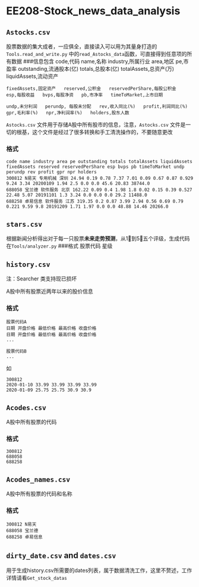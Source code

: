 # EE208-Stock_news_data_analysis

## `Astocks.csv`
股票数据的集大成者，一应俱全，直接读入可以用为其量身打造的`Tools.read_and_write.py` 中的`read_Astocks_data`函数，可直接得到任意项的所有数据
###信息包含
    code,代码  name,名称  industry,所属行业   area,地区   pe,市盈率   outstanding,流通股本(亿)   totals,总股本(亿)   totalAssets,总资产(万)   liquidAssets,流动资产

    fixedAssets,固定资产   reserved,公积金   reservedPerShare,每股公积金   esp,每股收益   bvps,每股净资   pb,市净率   timeToMarket,上市日期

    undp,未分利润   perundp, 每股未分配   rev,收入同比(%)   profit,利润同比(%)   gpr,毛利率(%)   npr,净利润率(%)   holders,股东人数

`Astocks.csv`  文件用于存储A股中所有股市的信息，注意，`Astocks.csv` 文件是一切的根基，这个文件是经过了很多转换和手工清洗操作的，不要随意更改
### 格式
    code name industry area pe outstanding totals totalAssets liquidAssets fixedAssets reserved reservedPerShare esp bvps pb timeToMarket undp perundp rev profit gpr npr holders
    300812 N易天 专用机械 深圳 24.94 0.19 0.78 7.37 7.01 0.09 0.67 0.87 0.929 9.24 3.34 20200109 1.94 2.5 0.0 0.0 45.6 20.83 38744.0
    688058 宝兰德 软件服务 北京 162.22 0.09 0.4 1.98 1.8 0.02 0.15 0.39 0.527 22.48 5.07 20191101 1.3 3.24 0.0 0.0 0.0 29.2 11488.0
    688258 卓易信息 软件服务 江苏 319.35 0.2 0.87 3.99 2.94 0.56 0.69 0.79 0.221 9.59 9.8 20191209 1.71 1.97 0.0 0.0 48.88 14.46 20266.0


## `stars.csv`
根据新闻分析得出对于每一只股票**未来走势预测**，从1🌟到5🌟五个评级，生成代码在`Tools/analyzer.py`
###格式
    股票代码 星级

   
## `history.csv`
注：Searcher 类支持现已损坏

A股中所有股票近两年以来的股价信息
### 格式
    股票代码A
    日期 开盘价格 最低价格 最高价格 收盘价格
    日期 开盘价格 最低价格 最高价格 收盘价格
    ...
    
    股票代码B
    ...

如

    300812
    2020-01-10 33.99 33.99 33.99 33.99
    2020-01-09 25.75 25.75 30.9 30.9


## `Acodes.csv`
A股中所有股票的代码
### 格式
    300812
    688058
    688258

## `Acodes_names.csv`
A股中所有股票的代码和名称
### 格式
    300812 N易天
    688058 宝兰德
    688258 卓易信息
    
## `dirty_date.csv` and `dates.csv`
用于生成history.csv所需要的dates列表，属于数据清洗工作，这里不赘述，工作详情请看`Get_stock_datas`
